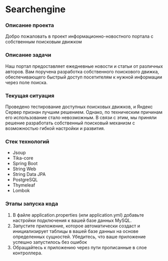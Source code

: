 # Searchengine

### Описание проекта
Добро пожаловать в проект информационно-новостного портала с собственным поисковым движком

### Описание задачи
Наш портал предоставляет ежедневные новости и статьи от различных авторов. Вам поручена разработка собственного поискового движка, обеспечивающего быстрый доступ посетителям к нужной информации через поле поиска.

### Текущая ситуация
Проведено тестирование доступных поисковых движков, и Яндекс Сервер признан лучшим решением. Однако, по техническим причинам его использование стало невозможным. В связи с этим, мы приняли решение разработать собственный поисковый механизм с возможностью гибкой настройки и развития.

### Стек технологий
- Jsoup
- Tika-core
- Spring Boot
- String Web
- String Data JPA
- PostgreSQL
- Thymeleaf
- Lombok

### Этапы запуска кода
1.  В файле application.properties (или application.yml) добавьте настройки подключения к вашей базе данных MySQL.
2.  Запустите приложение, которое автоматически создаст и инициализирует таблицы в вашей базе данных на основе определенных сущностей. Убедитесь, что ваше приложение успешно запустилось без ошибок
3. Обращайтесь к приложению через пути прописанные в слое контроллера. 




